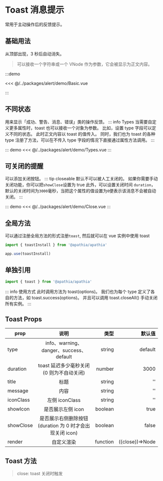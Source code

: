 # Toast 消息提示

常用于主动操作后的反馈提示。

## 基础用法

从顶部出现，3 秒后自动消失。

> 可以接收一个字符串或一个 VNode 作为参数，它会被显示为正文内容。

:::demo

<<< @/../packages/alert/demo/Basic.vue

:::

## 不同状态

用来显示「成功、警告、消息、错误」类的操作反馈。
::: info Types
当需要自定义更多属性时，toast 也可以接收一个对象为参数。 比如，设置 type 字段可以定义不同的状态。 此时正文内容以 toast 的值传入。 同时，我们也为 toast 的各种 type 注册了方法，可以在不传入 type 字段的情况下直接通过属性方法调用。
:::

::: demo
<<< @/../packages/alert/demo/Types.vue
:::

## 可关闭的提醒

可以添加关闭按钮。
::: tip closeable
默认不可以被人工关闭的。 如果你需要手动关闭功能，你可以把`showClose`设置为 true 此外，可以设置关闭时间 `duration`， 默认的关闭时间为`3000`毫秒，当把这个属性的值设置为`0`便表示该消息不会被自动关闭。
:::

::: demo
<<< @/../packages/alert/demo/Close.vue
:::

## 全局方法

可以通过注册全局方法的形式注册`toast`, 然后就可以在 vue 实例中使用 toast

```js
import { toastInstall } from '@apathia/apathia'

app.use(toastInstall)
```

## 单独引用

```js
import { toast } from '@apathia/apathia'
```

::: info 使用方式
此时调用方法为 toast(options)。 我们也为每个 type 定义了各自的方法，如 toast.success(options)。 并且可以调用 toast.closeAll() 手动关闭所有实例。
:::

## Toast Props

| prop      |                          说明                           |     类型 |          默认值 |
| --------- | :-----------------------------------------------------: | -------: | --------------: |
| type      |         info、warning、danger、success、default         |   string |         default |
| duration  |        toast 延迟多少毫秒关闭(0 则为不自动关闭)         |   number |            3000 |
| title     |                          标题                           |   string |              '' |
| message   |                          内容                           |   string |              '' |
| iconClass |                     左侧 iconClass                      |   string |              '' |
| showIcon  |                    是否展示左侧 icon                    |  boolean |            true |
| showClose | 是否展示右侧删除按钮(duration 为 0 时才会出现关闭 icon) |  boolean |           false |
| render    |                       自定义渲染                        | function | ({close})=>Node |

## Toast 方法

> close: toast 关闭时触发
